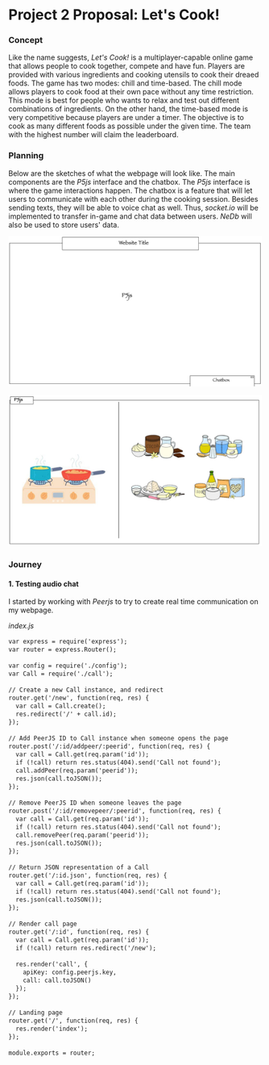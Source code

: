 # Project 2 Proposal: Let's Cook!

### Concept
Like the name suggests, *Let's Cook!* is a multiplayer-capable online game that allows people to cook together, compete and have fun. Players are provided with various ingredients and cooking utensils to cook their dreaed foods. The game has two modes: chill and time-based. The chill mode allows players to cook food at their own pace without any time restriction. This mode is best for people who wants to relax and test out different combinations of ingredients. On the other hand, the time-based mode is very competitive because players are under a timer. The objective is to cook as many different foods as possible under the given time. The team with the highest number will claim the leaderboard. 

### Planning
Below are the sketches of what the webpage will look like. The main components are the *P5js* interface and the chatbox. The *P5js* interface is where the game interactions happen. The chatbox is a feature that will let users to communicate with each other during the cooking session. Besides sending texts, they will be able to voice chat as well. Thus, *socket.io* will be implemented to transfer in-game and chat data between users. *NeDb* will also be used to store users' data. 

![wireframe1](images/p2_wireframe1.png)

![p5js](images/p2_p5js.png)

### Journey
#### 1. Testing audio chat
I started by working with *Peerjs* to try to create real time communication on my webpage. 

*index.js* 
```
var express = require('express');
var router = express.Router();

var config = require('./config');
var Call = require('./call');

// Create a new Call instance, and redirect
router.get('/new', function(req, res) {
  var call = Call.create();
  res.redirect('/' + call.id);
});

// Add PeerJS ID to Call instance when someone opens the page
router.post('/:id/addpeer/:peerid', function(req, res) {
  var call = Call.get(req.param('id'));
  if (!call) return res.status(404).send('Call not found');
  call.addPeer(req.param('peerid'));
  res.json(call.toJSON());
});

// Remove PeerJS ID when someone leaves the page
router.post('/:id/removepeer/:peerid', function(req, res) {
  var call = Call.get(req.param('id'));
  if (!call) return res.status(404).send('Call not found');
  call.removePeer(req.param('peerid'));
  res.json(call.toJSON());
});

// Return JSON representation of a Call
router.get('/:id.json', function(req, res) {
  var call = Call.get(req.param('id'));
  if (!call) return res.status(404).send('Call not found');
  res.json(call.toJSON());
});

// Render call page
router.get('/:id', function(req, res) {
  var call = Call.get(req.param('id'));
  if (!call) return res.redirect('/new');

  res.render('call', {
    apiKey: config.peerjs.key,
    call: call.toJSON()
  });
});

// Landing page
router.get('/', function(req, res) {
  res.render('index');
});

module.exports = router;
```

